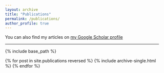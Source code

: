 ```yaml
---
layout: archive
title: "Publications"
permalink: /publications/
author_profile: true
---
```


You can also find my articles on [my Google Scholar profile](https://scholar.google.com/citations?user=BOI3opEAAAAJ&hl=en)

---

{% include base_path %}

{% for post in site.publications reversed %}
  {% include archive-single.html %}
{% endfor %}
